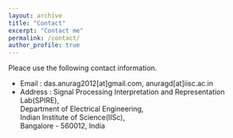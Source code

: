 ```yaml
---
layout: archive
title: "Contact"
excerpt: "Contact me"
permalink: /contact/
author_profile: true
---
```

Pleace use the following contact information.

* Email : das.anurag2012[at]gmail.com, anuragd[at]iisc.ac.in
* Address : Signal Processing Interpretation and Representation Lab(SPIRE),<br/> 
          Department of Electrical Engineering,<br/>
          Indian Institute of Science(IISc),<br/> 
          Bangalore - 560012, India 
